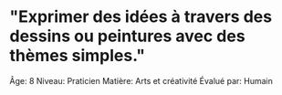 # "Exprimer des idées à travers des dessins ou peintures avec des thèmes simples."

Âge: 8
Niveau: Praticien
Matière: Arts et créativité
Évalué par: Humain